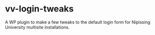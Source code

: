 # vv-login-tweaks
A WP plugin to make a few tweaks to the default login form for Nipissing University 
multisite installations.

